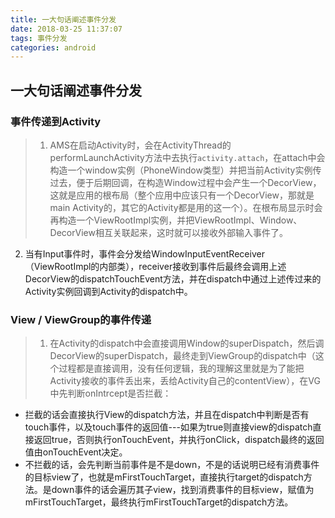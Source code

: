 ```yaml
---
title: 一大句话阐述事件分发
date: 2018-03-25 11:37:07
tags: 事件分发
categories: android
---
```


## 一大句话阐述事件分发

### 事件传递到Activity
>1. AMS在启动Activity时，会在ActivityThread的performLaunchActivity方法中去执行`activity.attach`，在attach中会构造一个window实例（PhoneWindow类型）并把当前Activity实例传过去，便于后期回调，在构造Window过程中会产生一个DecorView，这就是应用的根布局（整个应用中应该只有一个DecorView，那就是main Activity的，其它的Activity都是用的这一个）。在根布局显示时会再构造一个ViewRootImpl实例，并把ViewRootImpl、Window、DecorView相互关联起来，这时就可以接收外部输入事件了。
2. 当有Input事件时，事件会分发给WindowInputEventReceiver（ViewRootImpl的内部类），receiver接收到事件后最终会调用上述DecorView的dispatchTouchEvent方法，并在dispatch中通过上述传过来的Activity实例回调到Activity的dispatch中。

### View / ViewGroup的事件传递
>1. 在Activity的dispatch中会直接调用Window的superDispatch，然后调DecorView的superDispatch，最终走到ViewGroup的dispatch中（这个过程都是直接调用，没有任何逻辑，我的理解这里就是为了能把Activity接收的事件丢出来，丢给Activity自己的contentView），在VG中先判断onIntrcept是否拦截：
* 拦截的话会直接执行View的dispatch方法，并且在dispatch中判断是否有touch事件，以及touch事件的返回值---如果为true则直接view的dispatch直接返回true，否则执行onTouchEvent，并执行onClick，dispatch最终的返回值由onTouchEvent决定。
* 不拦截的话，会先判断当前事件是不是down，不是的话说明已经有消费事件的目标view了，也就是mFirstTouchTarget，直接执行target的dispatch方法。是down事件的话会遍历其子view，找到消费事件的目标view，赋值为mFirstTouchTarget，最终执行mFirstTouchTarget的dispatch方法。